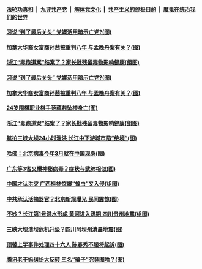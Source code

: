 

####  [法轮功真相](../../../../basic/blob/master/README.md?t=07040631) &nbsp;|&nbsp; [九评共产党](../../../../9ping.md/blob/master/README.md?t=07040631) &nbsp;|&nbsp; [解体党文化](../../../../jtdwh.md/blob/master/README.md?t=07040631)  &nbsp;|&nbsp; [共产主义的终极目的](../../../../gczydzjmd.md/blob/master/README.md?t=07040631) &nbsp;|&nbsp; [魔鬼在统治我们的世界](../../../../mgztzwmdsj.md/blob/master/README.md?t=07040631) 

#### [习说“到了最后关头” 党媒活用暗示亡党?(图)](../pages/p1/938565.md?t=07040631) 



#### [加拿大华裔女富商孙茜被重判八年 与孟晚舟案有关？(图)](../pages/p1/938557.md?t=07040631) 


#### [浙江“毒跑道案”结案了？家长批残留毒物影响健康(组图)](../pages/p1/938515.md?t=07040631) 

#### [习说“到了最后关头” 党媒活用暗示亡党?(图)](../pages/p1/938565.md?t=07040631) 





#### [加拿大华裔女富商孙茜被重判八年 与孟晚舟案有关？(图)](../pages/p1/938557.md?t=07040631) 


#### [24岁围棋职业棋手范蕴若坠楼身亡(图)](../pages/p1/938517.md?t=07040631) 

#### [浙江“毒跑道案”结案了？家长批残留毒物影响健康(组图)](../pages/p1/938515.md?t=07040631) 

#### [航拍三峡大坝24小时泄洪 长江中下游城市陷“绝境”(图)](../pages/p1/938478.md?t=07040631) 

#### [哈佛：北京病毒今年3月就在中国现身(图)](../pages/p1/938504.md?t=07040631) 

#### [广东等3省又爆神秘病毒？症状与武肺相似(图)](../pages/p1/938493.md?t=07040631) 

#### [中国才认洪灾 广西桂林惊爆“蝗虫”又入侵(组图)](../pages/p1/938457.md?t=07040631) 

#### [中共承认活摘器官？北京新规曝光 民间震惊(图)](../pages/p1/938467.md?t=07040631) 


#### [不妙？长江第1号洪水形成 黄河进入汛期 四川贵州地震(组图)](../pages/p1/938451.md?t=07040631) 


#### [三峡大坝溃坝危机升级？四川阿坝州清晨地震(图)](../pages/p1/938387.md?t=07040631) 

#### [顶替上学事件处理四十六人 陈春秀不服将起诉(图)](../pages/p1/938371.md?t=07040631) 

#### [腾讯老干妈纠纷大反转 三名“骗子”究竟图啥？(图)](../pages/p1/938384.md?t=07040631) 

